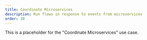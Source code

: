 ```yaml
---
title: Coordinate Microservices
description: Run flows in response to events from microservices
order: 30
---
```


This is a placeholder for the "Coordinate Microservices" use case.